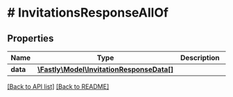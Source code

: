 # # InvitationsResponseAllOf

## Properties

Name | Type | Description | Notes
------------ | ------------- | ------------- | -------------
**data** | [**\Fastly\Model\InvitationResponseData[]**](InvitationResponseData.md) |  | [optional] 


[[Back to API list]](../../README.md#endpoints) [[Back to README]](../../README.md)
